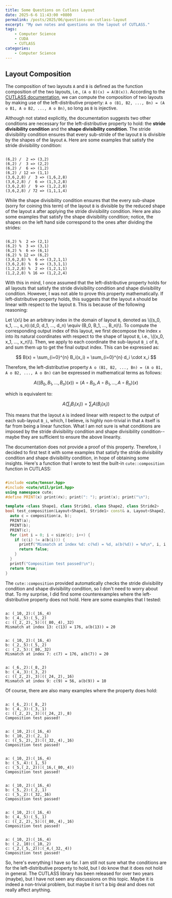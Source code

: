 ```yaml
---
title: Some Questions on Cutlass Layout
date: 2025-6-6 11:43:00 +0800
permalink: /posts/2025/06/questions-on-cutlass-layout
excerpt: "My own notes and questions on the layout of CUTLASS."
tags: 
    - Computer Science
    - CUDA
    - CUTLASS
categories: 
    - Computer Science
---
```


## Layout Composition

The composition of two layouts `A` and `B` is defined as the function composition of the two layouts, i.e., `(A o B)(x) = A(B(x))`. According to the [CUTLASS documentation](https://github.com/NVIDIA/cutlass/blob/main/media/docs/cpp/cute/02_layout_algebra.md), we can compute the composition of two layouts by making use of the left-distributive property: `A o (B1, B2, ..., Bn) = (A o B1, A o B2, ..., A o Bn)`, so long as `B` is injective.

Although not stated explicitly, the documentation suggests two other conditions are necessary for the left-distributive property to hold: the **stride divisibility condition** and the **shape divisibility condition**. The stride divisibility condition ensures that every sub-stride of the layout `B` is divisible by the shapes of the layout `A`. Here are some examples that satisfy the stride divisibility condition:

```text

(6,2) /  2 => (3,2)
(6,2) /  3 => (2,2)
(6,2) /  6 => (1,2)
(6,2) / 12 => (1,1)
(3,6,2,8) /  3 => (1,6,2,8)
(3,6,2,8) /  6 => (1,3,2,8)
(3,6,2,8) /  9 => (1,2,2,8)
(3,6,2,8) / 72 => (1,1,1,4)
```

While the shape divisibility condition ensures that the every sub-shape (sorry for coining this term) of the layout `B` is divisible by the reduced shape of the layout `A` after applying the stride divisibility condition. Here are also some examples that satisfy the shape divisibility condition; notice, the shapes on the left hand side correspond to the ones after dividing the strides:

```text

(6,2) %  2 => (2,1)
(6,2) %  3 => (3,1)
(6,2) %  6 => (6,1)
(6,2) % 12 => (6,2)
(3,6,2,8) %  6 => (3,2,1,1)
(3,6,2,8) %  9 => (3,3,1,1)
(1,2,2,8) %  2 => (1,2,1,1)
(1,2,2,8) % 16 => (1,2,2,4)
```

With this in mind, I once assumed that the left-distributive property holds for all layouts that satisfy the stride divisibility condition and shape divisibility condition. However, I was not able to prove this property mathematically. If left-distributive property holds, this suggests that the layout `A` should be linear with respect to the layout `B`. This is because of the following reasoning:

Let \\(x\\) be an arbitrary index in the domain of layout `B`, denoted as \\((s_0, s_1, ..., s_n):(d_0, d_1, ..., d_n) \equiv (B_0, B_1, ..., B_n)\\). To compute the corresponding output index of this layout, we first decompose the index `x` into its natural coordinates with respect to the shape of layout `B`, i.e., \\((x_0, x_1, ..., x_n)\\). Then, we apply to each coordinate the sub-layout `B_i` of `B`, and sum them up to get the final output index. This can be expressed as:

$$
B(x) = \sum_{i=0}^{n} B_i(x_i) = \sum_{i=0}^{n} d_i \cdot x_i
$$

Therefore, the left-distributive property `A o (B1, B2, ..., Bn) = (A o B1, A o B2, ..., A o Bn)` can be expressed in mathematical terms as follows:

$$
A((B_0, B_1, ..., B_n)(x)) = (A \circ B_0, A \circ B_1, ..., A \circ B_n)(x)
$$

which is equivalent to:

$$
A \left(\sum_i B_i(x_i) \right) = \sum_i A(B_i(x_i))
$$

This means that the layout `A` is indeed linear with respect to the output of each sub-layout `B_i`, which, I believe, is highly non-trivial in that `A` itself is far from being a linear function. What I am not sure is what conditions are imposed by the stride divisibility condition and shape divisibility condition--maybe they are sufficient to ensure the above linearity.

The documentation does not provide a proof of this property. Therefore, I decided to first test it with some examples that satisfy the stride divisibility condition and shape divisibility condition, in hope of obtaining some insights. Here's a function that I wrote to test the built-in `cute::composition` function in CUTLASS:

```cpp

#include <cute/tensor.hpp>
#include <cute/util/print.hpp>
using namespace cute;
#define PRINT(x) print(#x); print(": "); print(x); print("\n");

template <class Shape1, class Stride1, class Shape2, class Stride2>
bool test_composition(Layout<Shape1, Stride1> const& a, Layout<Shape2, Stride2> const& b){
  auto c = composition(a, b);
  PRINT(a);
  PRINT(b);
  PRINT(c);
  for (int i = 0; i < size(c); i++) {
    if (c(i) != a(b(i))) {
      printf("Mismatch at index %d: c(%d) = %d, a(b(%d)) = %d\n", i, i, c(i), i, a(b(i)));
      return false;
    }
  }
  printf("Composition test passed!\n");
  return true;
}
```

The `cute::composition` provided automatically checks the stride divisibility condition and shape divisibility condition, so I don't need to worry about that. To my surprise, I did find some counterexamples where the left-distributive property does not hold. Here are some examples that I tested:

```text

a: (_10,_2):(_16,_4)
b: (_4,_5):(_5,_2)
c: ((_2,_2),_5):((_80,_4),_32)
Mismatch at index 13: c(13) = 176, a(b(13)) = 20
```

```text

a: (_10,_2):(_16,_4)
b: (_2,_5):(_5,_2)
c: (_2,_5):(_80,_32)
Mismatch at index 7: c(7) = 176, a(b(7)) = 20
```

```text

a: (_6,_2):(_8,_2)
b: (_4,_3):(_3,_2)
c: ((_2,_2),_3):((_24,_2),_16)
Mismatch at index 9: c(9) = 56, a(b(9)) = 10
```

Of course, there are also many examples where the property does hold:

```text

a: (_6,_2):(_8,_2)
b: (_4,_3):(_3,_1)
c: ((_2,_2),_3):((_24,_2),_8)
Composition test passed!
```

```text

a: (_10,_2):(_16,_4)
b: (_10,_2):(_2,_1)
c: ((_5,_2),_2):((_32,_4),_16)
Composition test passed!
```

```text

a: (_10,_2):(_16,_4)
b: (_5,_4):(_1,_5)
c: (_5,(_2,_2)):(_16,(_80,_4))
Composition test passed!
```

```text

a: (_10,_2):(_16,_4)
b: (_5,_2):(_2,_1)
c: (_5,_2):(_32,_16)
Composition test passed!
```

```text

a: (_10,_2):(_16,_4)
b: (_4,_5):(_5,_1)
c: ((_2,_2),_5):((_80,_4),_16)
Composition test passed!
```

```text

a: (_10,_2):(_16,_4)
b: (_2,_10):(_10,_2)
c: (_2,(_5,_2)):(_4,(_32,_4))
Composition test passed!
```

So, here's everything I have so far. I am still not sure what the conditions are for the left-distributive property to hold, but I do know that it does not hold in general. The CUTLASS library has been released for over two years (maybe), but I have not seen any discussions on this topic. Maybe it is indeed a non-trivial problem, but maybe it isn't a big deal and does not really affect anything.
